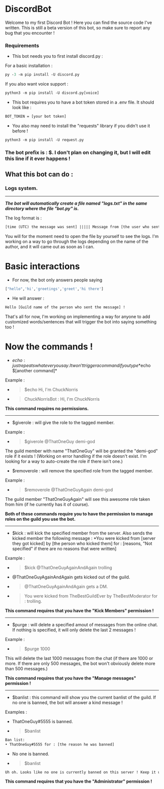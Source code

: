 # DiscordBot

Welcome to my first Discord Bot ! Here you can find the source code I've written. This is still a beta version of this bot, so make sure to report any bug that you encounter !


### Requirements

- This bot needs you to first install discord.py :

For a basic installation :

```ps
py -3 -m pip install -U discord.py
```
If you also want voice support : 

```ps
python3 -m pip install -U discord.py[voice]
```

- This bot requires you to have a bot token stored in a .env file. It should look like :

```txt
BOT_TOKEN = [your bot token]
```

- You also may need to install the "requests" library if you didn't use it before !

```ps
python3 -m pip install -U request.py
```

### **The bot prefix is : $. I don't plan on changing it, but I will edit this line if it ever happens !**




## What this bot can do :

### Logs system.
***********************************************************************************
***The bot will automatically create a file named "logs.txt" in the same directory where the file "bot.py" is.***

The log format is : 

```txt
[time (UTC) the message was sent] ||||| Message from [the user who sent the message : [the content of the message]
```

You will for the moment need to open the file by yourself to see the logs. I'm working on a
way to go through the logs depending on the name of the author, and it will came out as soon as I can.

# Basic interactions

- For now, the bot only answers people saying 
```py
["hello",'hi','greetings','greet','hi there']
```

- He will answer : 

```txt
Hello [Guild name of the person who sent the message] !
```

That's all for now, I'm working on implementing a way for anyone to add customized words/sentences that will trigger the bot into saying something too !

# Now the commands !

- $echo : just repeats whatever you say. It won't trigger a command if you type *$echo $[another command]*

Example : 

- > $echo Hi, I'm ChuckNorris
- > ChuckNorrisBot : Hi, I'm ChuckNorris

**This command requires no permissions.**

***********

- $giverole : will give the role to the tagged member.

Example : 

- > $giverole @ThatOneGuy demi-god

The guild member with name "ThatOneGuy" will be granted the "demi-god" role if it exists ! (Working on error handling if the role doesn't exist. I'm looking for a way to auto-create the role if there isn't one.)





- $removerole : will remove the specified role from the tagged member.

Example : 

- > $removerole @ThatOneGuyAgain demi-god

The guild member "ThatOneGuyAgain" will see this awesome role taken from him (if he currently has it of course).

**Both of these commands require you to have the permission to manage roles on the guild you use the bot.**

**************

- $kick : will kick the specified member from the server. Also sends the kicked member the following message :
*You were kicked from [server they got kicked] by [the person who kicked them] for : [reasons, "Not specified" if there are no reasons that were written]

Example : 

- > $kick @ThatOneGuyAgainAndAgain trolling

- @ThatOneGuyAgainAndAgain gets kicked out of the guild.

- > @ThatOneGuyAgainAndAgain gets a DM.
- > You were kicked from TheBestGuildEver by TheBestModerator for : trolling.


**This command requires that you have the "Kick Members" permission !**


**************

- $purge : will delete a specified amout of messages from the online chat. If nothing is specified, it will only delete the last 2 messages !

Example : 

- > $purge 1000

This will delete the last 1000 messages from the chat (if there are 1000 or more. If there are only 500 messages, the bot won't obviously delete more than 500 messages.)

**This command requires that you have the "Manage messages" permission !**


*************

- $banlist : this command will show you the current banlist of the guild. If no one is banned, the bot will answer a kind message !

Examples : 

- ThatOneGuy#5555 is banned.

- > $banlist

```txt
Ban list: 
• ThatOneGuy#5555 for : [the reason he was banned]
```


- No one is banned.

- > $banlist

```txt
Uh oh. Looks like no one is currently banned on this server ! Keep it up.
```

**This command requires that you have the "Administrator" permission !**